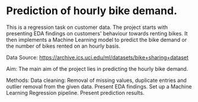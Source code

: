 # Prediction of hourly bike demand. 
This is a regression task on customer data. The project starts with presenting EDA findings on customers' behaviour towards renting bikes. It then implements a Machine Learning model to predict the bike demand or the number of bikes rented on an hourly basis. 

Data Source: https://archive.ics.uci.edu/ml/datasets/bike+sharing+dataset

Aim: The main aim of the project lies in predicting the hourly bike demand. 

Methods:
Data cleaning: Removal of missing values, duplicate entries and outlier removal from the given data.
Present EDA findings. 
Set up a Machine Learning Regression pipeline.
Present prediction results. 
